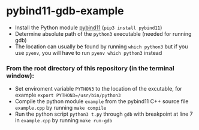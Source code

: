 # pybind11-gdb-example

- Install the Python module [pybind11](https://pypi.org/project/pybind11/) (`pip3 install pybind11`)
- Determine absolute path of the `python3` executable (needed for running gdb)
- The location can usually be found by running `which python3`
  but if you use `pyenv`, you will have to run `pyenv which python3` instead

### From the root directory of this repository (in the terminal window):
- Set enviroment variable `PYTHON3` to the location of the excutable, for example
  `export PYTHON3=/usr/bin/python3`
- Compile the python module `example` from the pybind11 C++ source file `example.cpp` by
  running `make compile`
- Run the python script `python3 t.py` through `gdb` with breakpoint at line 7 in `example.cpp`
  by running `make run-gdb`
